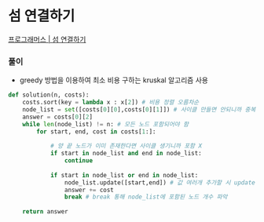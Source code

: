 # 섬 연결하기
[프로그래머스 | 섬 연결하기](https://programmers.co.kr/learn/courses/30/lessons/42861)
### 풀이
+ greedy 방법을 이용하여 최소 비용 구하는 kruskal 알고리즘 사용
```python
def solution(n, costs):
    costs.sort(key = lambda x : x[2]) # 비용 정렬 오름차순
    node_list = set([costs[0][0],costs[0][1]]) # 사이클 만들면 안되니까 중복 없도록
    answer = costs[0][2]
    while len(node_list) != n: # 모든 노드 포함되어야 함
        for start, end, cost in costs[1:]:
            
            # 양 끝 노드가 이미 존재한다면 사이클 생기니까 포함 X
            if start in node_list and end in node_list:
                continue
            
            if start in node_list or end in node_list:
                node_list.update([start,end]) # 값 여러개 추가할 시 update, 하나만 추가할 시 add
                answer += cost
                break # break 통해 node_list에 포함된 노드 개수 파악 
                
    return answer
```
